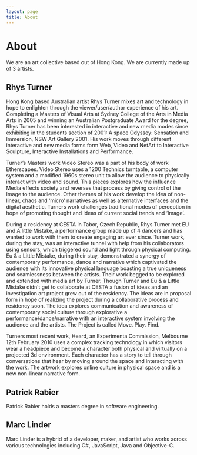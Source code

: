 ```yaml
---
layout: page
title: About
---
```


# About

We are an art collective based out of Hong Kong. We are currently made up of 3 artists. 

## Rhys Turner
Hong Kong based Australian artist Rhys Turner mixes art and technology in hope to enlighten through the viewer/user/author experience of his art. Completing a Masters of Visual Arts at Sydney College of the Arts in Media Arts in 2005 and winning an Australian Postgraduate Award for the degree, Rhys Turner has been interested in interactive and new media modes since exhibiting in the students section of 2001: A space Odyssey: Sensation and Immersion, NSW Art Gallery 2001. His work moves through different interactive and new media forms form Web, Video and NetArt to Interactive Sculpture, Interactive Installations and Performance.

Turner’s Masters work Video Stereo was a part of his body of work Etherscapes. Video Stereo uses a 1200 Technics turntable, a computer system and a modified 1960s stereo unit to allow the audience to physically interact with video and sound. This pieces explores how the influence Media effects society and reverses that process by giving control of the Image to the audience. Other themes of his work develop the idea of non-linear, chaos and ‘micro’ narratives as well as alternative interfaces and the digital aesthetic. Turners work challenges traditional modes of perception in hope of promoting thought and ideas of current social trends and ‘Image’.

During a residency at CESTA in Tabor, Czech Republic, Rhys Turner met EU and A little Mistake, a performance group made up of 4 dancers and has wanted to work with them to create engaging art ever since. Turner work, during the stay, was an interactive tunnel with help from his collaborators using sensors, which triggered sound and light through physical computing. Eu & a Little Mistake, during their stay, demonstrated a synergy of contemporary performance, dance and narrative which captivated the audience with its innovative physical language boasting a true uniqueness and seamlessness between the artists. Their work begged to be explored and extended with media art by Turner. Though Turner and Eu & a Little Mistake didn’t get to collaborate at CESTA a fusion of ideas and an investigation art project grew out of the residency. The ideas are in proposal form in hope of realizing the project during a collaborative process and residency soon. The idea explores communication and awareness of contemporary social culture through explorative a performance/dance/narrative with an interactive system involving the audience and the artists. The Project is called Move. Play. Find.

Turners most recent work, Heard, an Experimenta Commission, Melbourne 12th February 2010 uses a complex tracking technology in which visitors wear a headpiece and become a character both physical and virtually on a projected 3d environment. Each character has a story to tell through conversations that hear by moving around the space and interacting with the work. The artwork explores online culture in physical space and is a new non-linear narrative form.

## Patrick Rabier 
Patrick Rabier holds a masters degree in software engineering. 

## Marc Linder
Marc Linder is a hybrid of a developer, maker, and artist who works across various technologies including C#, JavaScript, Java and Objective-C. 